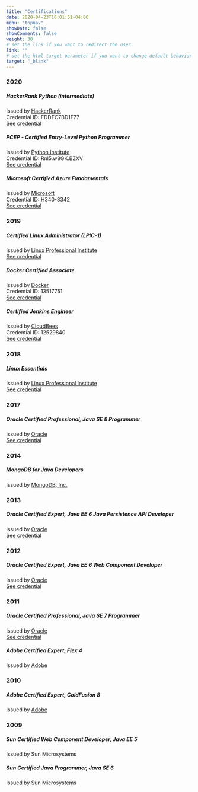```yaml
---
title: "Certifications"
date: 2020-04-23T16:01:51-04:00
menu: "topnav"
showDate: false
showComments: false
weight: 30
# set the link if you want to redirect the user.
link: ""
# set the html target parameter if you want to change default behavior
target: "_blank"
---
```


### 2020
##### HackerRank Python (intermediate)
Issued by [HackerRank](https://www.hackerrank.com/)\
Credential ID: FDDFC7BD1F77\
[See credential](https://www.hackerrank.com/certificates/fddfc7bd1f77)

##### PCEP - Certified Entry-Level Python Programmer
Issued by [Python Institute](https://pythoninstitute.org/)\
Credential ID: Rnl5.w8GK.BZXV\
[See credential](https://www.youracclaim.com/badges/5a5e2f7f-764a-4d09-8312-d041488ab879/public_url)

##### Microsoft Certified Azure Fundamentals
Issued by [Microsoft](https://www.microsoft.com/en-us/)\
Credential ID: H340-8342\
[See credential](https://www.youracclaim.com/badges/de5c5137-d1c8-4ce0-82e6-282d39948828/public_url)

### 2019
##### Certified Linux Administrator (LPIC-1)
Issued by [Linux Professional Institute](https://www.lpi.org/)\
[See credential](https://kiroule.netlify.app/img/content/page/certifications/lpi-lpic-1-igor-baiborodine.pdf)

##### Docker Certified Associate
Issued by [Docker](https://www.docker.com/)\
Credential ID: 13517751\
[See credential](https://credentials.docker.com/efc0806a-b47a-488e-955b-43695a823864)

##### Certified Jenkins Engineer 
Issued by [CloudBees](https://www.cloudbees.com/)\
Credential ID: 12529840\
[See credential](https://certificates.cloudbees.com/q3fekf6i)

### 2018
##### Linux Essentials
Issued by [Linux Professional Institute](https://www.lpi.org/)\
[See credential](https://kiroule.netlify.app/img/content/page/certifications/lpi-linux-essentials-igor-baiborodine.pdf)

### 2017
##### Oracle Certified Professional, Java SE 8 Programmer
Issued by [Oracle](https://www.oracle.com/index.html)\
[See credential](https://www.youracclaim.com/badges/e718c98c-ca27-4066-bff4-33abd017fa92)

### 2014
##### MongoDB for Java Developers
Issued by [MongoDB, Inc.](https://www.mongodb.com/)

### 2013
##### Oracle Certified Expert, Java EE 6 Java Persistence API Developer
Issued by [Oracle](https://www.oracle.com/index.html)\
[See credential](https://www.youracclaim.com/badges/73103db0-832a-4a31-92fd-ab4e798be8f6?lipi=urn%3Ali%3Apage%3Ad_flagship3_profile_view_base%3B5Vw2LnNrRUC5emqSqB%2FRSQ%3D%3D)

### 2012
##### Oracle Certified Expert, Java EE 6 Web Component Developer
Issued by [Oracle](https://www.oracle.com/index.html)\
[See credential](https://www.youracclaim.com/badges/14059ff1-8e09-4d9e-b6f2-50c7380bc16a?lipi=urn%3Ali%3Apage%3Ad_flagship3_profile_view_base%3B5Vw2LnNrRUC5emqSqB%2FRSQ%3D%3D)

### 2011
##### Oracle Certified Professional, Java SE 7 Programmer
Issued by [Oracle](https://www.oracle.com/index.html)\
[See credential](https://www.youracclaim.com/badges/895ecd4f-91a5-4f1e-a0f0-542e5fe106cf?lipi=urn%3Ali%3Apage%3Ad_flagship3_profile_view_base%3B5Vw2LnNrRUC5emqSqB%2FRSQ%3D%3D)

##### Adobe Certified Expert, Flex 4                                                                
Issued by [Adobe](https://www.adobe.com/)

### 2010
##### Adobe Certified Expert, ColdFusion 8                                                     
Issued by [Adobe](https://www.adobe.com/)

### 2009
##### Sun Certified Web Component Developer, Java EE 5                              
Issued by Sun Microsystems

##### Sun Certified Java Programmer, Java SE 6                                              
Issued by Sun Microsystems
